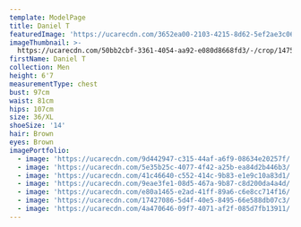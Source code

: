 ```yaml
---
template: ModelPage
title: Daniel T
featuredImage: 'https://ucarecdn.com/3652ea00-2103-4215-8d62-5ef2ae3c06a7/-/preview/'
imageThumbnail: >-
  https://ucarecdn.com/50bb2cbf-3361-4054-aa92-e080d8668fd3/-/crop/1475x1920/82,15/-/preview/
firstName: Daniel T
collection: Men
height: 6'7
measurementType: chest
bust: 97cm
waist: 81cm
hips: 107cm
size: 36/XL
shoeSize: '14'
hair: Brown
eyes: Brown
imagePortfolio:
  - image: 'https://ucarecdn.com/9d442947-c315-44af-a6f9-08634e20257f/'
  - image: 'https://ucarecdn.com/5e35b25c-4077-4f42-a25b-ea84d2b446b3/'
  - image: 'https://ucarecdn.com/41c46640-c552-414c-9b83-e1e9c10a83d1/'
  - image: 'https://ucarecdn.com/9eae3fe1-08d5-467a-9b87-c8d200da4a4d/'
  - image: 'https://ucarecdn.com/e80a1465-e2ad-41ff-89a6-c6e8cc714f16/'
  - image: 'https://ucarecdn.com/17427086-5d4f-40e5-8495-66e588db07c3/'
  - image: 'https://ucarecdn.com/4a470646-09f7-4071-af2f-085d7fb13911/'
---
```


